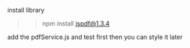 install library
>> npm install jspdf@1.3.4

add the pdfService.js and test first then you can style it later
